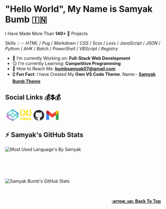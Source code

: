 <!-- :copyright: Created/Designed By Samyak Bumb -->

<!-- Start -->

# "Hello World", **My Name is Samyak Bumb** :india:

I Have Made More Than **140+** :partying_face: Projects

<!-- Learned Languages -->

Skills :bulb: :- _HTML_ / _Pug_ / _Markdown_ / _CSS_ / _Scss_ / _Less_ / _JavaScript_ / _JSON_ / _Python_ / _AHK_ / _Batch_ / _PowerShell_ / _VBScript_ / _Registry_

<!-- About Me -->

- :star_struck: I’m currently Working on: **Full-Stack Web Development**
- :neutral_face: I’m currently Learning: **Competitive Programming**
- :email: How to Reach Me: **bumbsamyak07@gmail.com**
- :medal_military: **Fun Fact**: I have Created My **Own VS Code Theme**. Name:- **[Samyak Bumb Theme](https://marketplace.visualstudio.com/items?itemName=SamyakBumb.samyak "VS Code MarketPlace")**

## Social Links :moneybag::heavy_dollar_sign::moneybag:

<a href="https://codepen.io/samyak-bumb" target="blank"><img align="center" src="icons/codepen.png" alt="Samyak's CodePen" height="39" width="48"></a><a href="https://cssbattle.dev/player/samyak_bumb"><img align="center" src="1.svg" alt="Samyak's CSSBattle" height="37" width="37"></a> <a href="https://github.com/samyak-bumb" target="blank"><img align="center" src="icons/github.png" alt="Samyak's GitHub" height="40" width="40"></a> <a href="mailto:bumbsamyak07@gmai.com"><img align="center" src="icons/gmail.png" alt="Samyak's Gmail" height="30" width="40"></a><br>

## :zap: Samyak's GitHub Stats

<!-- Most Langauge Used -->
<td style="border: none !important"><span><img align="left" src="https://github-readme-stats.vercel.app/api/top-langs/?username=Samyak-Bumb&count_private=true&layout=compact&langs_count=8&theme=radical" alt="Most Used Language's By Samyak"></span></td>
 <br><br><br><br><br><br>
<!-- GitHub Stats -->
<td style="border: none !important"><span><img align="center" src="https://github-readme-stats.vercel.app/api?username=Samyak-Bumb&show_icons=true&locale=en&theme=radical" alt="Samyak Bumb's GitHub Stats"></span></td><br><br>
<!-- Back to Top -->
 <br><p align="right"><b><a href="# "Hello World", **My Name is Samyak Bumb** :india:">:arrow_up: Back To Top</a></b></p>

<!-- End -->
